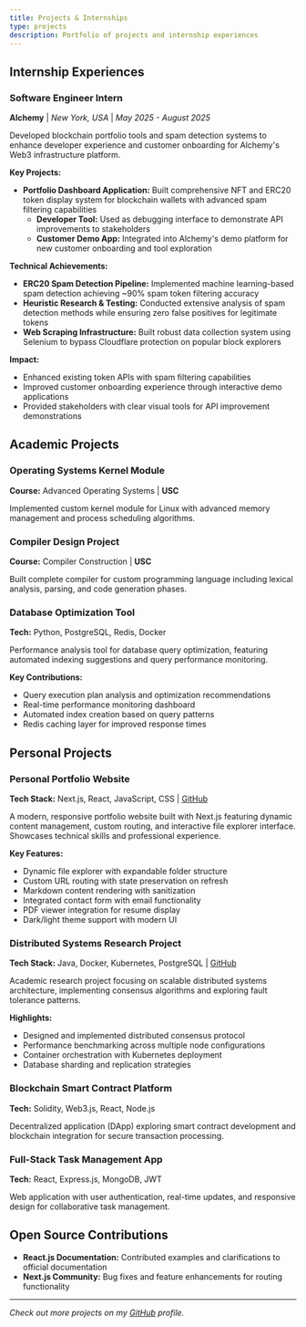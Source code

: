 ```yaml
---
title: Projects & Internships
type: projects
description: Portfolio of projects and internship experiences
---
```


## Internship Experiences

### Software Engineer Intern
**Alchemy** | *New York, USA* | *May 2025 - August 2025*

Developed blockchain portfolio tools and spam detection systems to enhance developer experience and customer onboarding for Alchemy's Web3 infrastructure platform.

**Key Projects:**
- **Portfolio Dashboard Application:** Built comprehensive NFT and ERC20 token display system for blockchain wallets with advanced spam filtering capabilities
  - **Developer Tool:** Used as debugging interface to demonstrate API improvements to stakeholders
  - **Customer Demo App:** Integrated into Alchemy's demo platform for new customer onboarding and tool exploration

**Technical Achievements:**
- **ERC20 Spam Detection Pipeline:** Implemented machine learning-based spam detection achieving ~90% spam token filtering accuracy
- **Heuristic Research & Testing:** Conducted extensive analysis of spam detection methods while ensuring zero false positives for legitimate tokens
- **Web Scraping Infrastructure:** Built robust data collection system using Selenium to bypass Cloudflare protection on popular block explorers

**Impact:**
- Enhanced existing token APIs with spam filtering capabilities
- Improved customer onboarding experience through interactive demo applications
- Provided stakeholders with clear visual tools for API improvement demonstrations

## Academic Projects

### Operating Systems Kernel Module
**Course:** Advanced Operating Systems | **USC**

Implemented custom kernel module for Linux with advanced memory management and process scheduling algorithms.

### Compiler Design Project
**Course:** Compiler Construction | **USC**

Built complete compiler for custom programming language including lexical analysis, parsing, and code generation phases.

### Database Optimization Tool
**Tech:** Python, PostgreSQL, Redis, Docker

Performance analysis tool for database query optimization, featuring automated indexing suggestions and query performance monitoring.

**Key Contributions:**
- Query execution plan analysis and optimization recommendations
- Real-time performance monitoring dashboard
- Automated index creation based on query patterns
- Redis caching layer for improved response times

## Personal Projects

### Personal Portfolio Website
**Tech Stack:** Next.js, React, JavaScript, CSS | <a href="https://github.com/harsha-salim/portfolio" target="_blank" rel="noopener noreferrer">GitHub</a>

A modern, responsive portfolio website built with Next.js featuring dynamic content management, custom routing, and interactive file explorer interface. Showcases technical skills and professional experience.

**Key Features:**
- Dynamic file explorer with expandable folder structure
- Custom URL routing with state preservation on refresh
- Markdown content rendering with sanitization
- Integrated contact form with email functionality
- PDF viewer integration for resume display
- Dark/light theme support with modern UI

### Distributed Systems Research Project
**Tech Stack:** Java, Docker, Kubernetes, PostgreSQL | <a href="https://github.com/username/distributed-project" target="_blank" rel="noopener noreferrer">GitHub</a>

Academic research project focusing on scalable distributed systems architecture, implementing consensus algorithms and exploring fault tolerance patterns.

**Highlights:**
- Designed and implemented distributed consensus protocol
- Performance benchmarking across multiple node configurations
- Container orchestration with Kubernetes deployment
- Database sharding and replication strategies

### Blockchain Smart Contract Platform
**Tech:** Solidity, Web3.js, React, Node.js

Decentralized application (DApp) exploring smart contract development and blockchain integration for secure transaction processing.

### Full-Stack Task Management App
**Tech:** React, Express.js, MongoDB, JWT

Web application with user authentication, real-time updates, and responsive design for collaborative task management.

## Open Source Contributions

- **React.js Documentation:** Contributed examples and clarifications to official documentation
- **Next.js Community:** Bug fixes and feature enhancements for routing functionality

---

*Check out more projects on my <a href="https://github.com/harsha-salim" target="_blank" rel="noopener noreferrer">GitHub</a> profile.* 